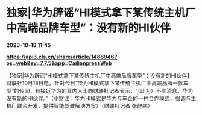 # 独家|华为辟谣“HI模式拿下某传统主机厂中高端品牌车型”：没有新的HI伙伴

**2023-10-18 11:45**

**https://api3.cls.cn/share/article/1488946?os=web&sv=7.7.5&app=CailianpressWeb**

【独家|华为辟谣“HI模式拿下某传统主机厂中高端品牌车型”：没有新的HI伙伴】财联社10月18日电，针对今日“华为HI模式拿下某传统主机厂中高端品牌一款车型”的传闻，有接近华为的业内人士向财联社记者表示，“（此为）不实消息，华为没有新的HI伙伴。”（小财注：华为HI模式是华为与车企的一种合作模式，强调与主机厂联合开发，提供智能驾驶解决方案）（财联社记者 张屹鹏）
